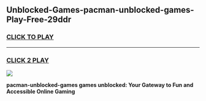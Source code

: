 
## Unblocked-Games-pacman-unblocked-games-Play-Free-29ddr
<h3>
<a href="https://premium76.site?title=pacman-unblocked-games&ref=23A">CLICK TO PLAY</a></h3>
<hr>

<h3>
<a href="https://premium76.site?title=pacman-unblocked-games&ref=23A">CLICK 2 PLAY</a>
  
</h3>

<a href="https://premium76.site?title=pacman-unblocked-games&ref=23A"><img src="https://clearcache.store/games.png"></a>


**pacman-unblocked-games games unblocked: Your Gateway to Fun and Accessible Online Gaming**
